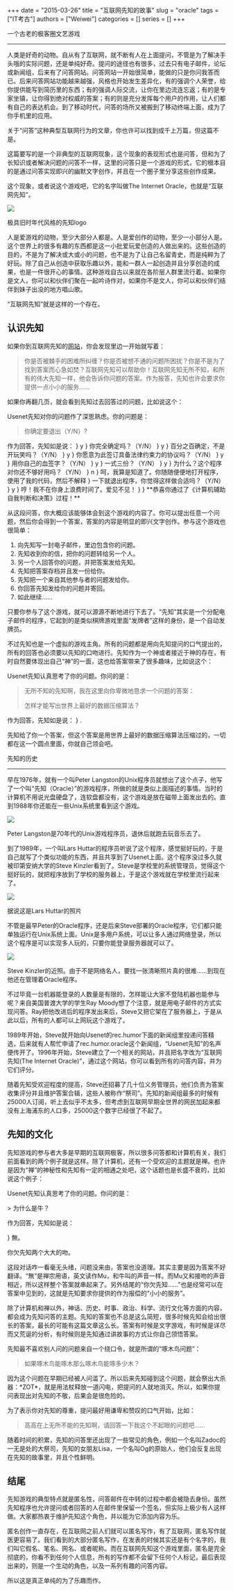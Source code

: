 +++ 
date = "2015-03-26"
title = "互联网先知的故事"
slug = "oracle"
tags = ["IT考古"]
authors = ["Weiwei"]
categories = []
series = []
+++

一个古老的极客圈文艺游戏

* * *

人类是好奇的动物。自从有了互联网，就不断有人在上面提问，不管是为了解决手头哦的实际问题，还是单纯好奇。提问的途径也有很多，过去只有电子邮件，论坛或新闻组，后来有了问答网站。问答网站一开始很简单，能做的只是你问我答而已。后来问答网站功能越来越强，风格也开始发生差异化，有的强调个人荣誉，给你提供能写到简历里的东西；有的强调人际交流，让你在里边流连忘返；有的是专家坐镇，让你得到绝对权威的答案；有的则是充分发挥每个用户的作用，让人们都有自己的表达机会。到了移动时代，问答的场所又被搬到了移动终端上面，成为了你手机里的应用。

关于“问答”这种典型互联网行为的文章，你也许可以找到成千上万篇，但这篇不是。

这篇要写的是一个非典型的互联网现象，这个现象的表现形式也是问答，但和为了长知识或者解决问题的问答不一样，这里的问答只是一个游戏的形式，它的根本目的是通过问答实现即兴的幽默文字创作，并且在一个圈子里分享这些创作成果。

这个现象，或者说这个游戏吧，它的名字叫做The Internet Oracle，也就是“互联网先知”。

![](http://i1.15yan.guokr.cn/gexycgn8igpnjplch5w0ycr5ytx57c87.jpg)

极具旧时年代风格的先知logo

人是爱游戏的动物，至少大部分人都是。人是爱创作的动物，至少一小部分人是。这个世界上的很多有趣的东西都是这一小批爱玩爱创造的人做出来的。这些创造的目的，不是为了解决或大或小的问题，也不是为了让自己名留青史，而是纯粹为了好玩。除了自己从创造中获取乐趣以外，能和一群人一起创造并且分享创造的成果，也是一件很开心的事情。这种游戏自古以来就在各阶层人群里流行着。如果你是文人，你可以和伙伴们聚在一起吟诗作对，如果你不是文人，你可以和伙伴们结伴到妹子出没的地方唱山歌。

“互联网先知”就是这样的一个存在。

认识先知
----

如果你到互联网先知的[网站](http://internetoracle.org/)，你会发现里边一开始就写着：

> 你是否被棘手的困难所纠缠？你是否被想不通的问题所困扰？你是不是为了找到答案而心急如焚？互联网先知可以帮助你！互联网先知无所不知，和所有的伟大先知一样，他会告诉你问题的答案。作为报答，先知也许会要求你提供一点小小的服务……

如果你再翻几页，就会看到先知过去回答过的问题，比如说这个：

Usenet先知对你的问题作了深思熟虑。你的问题是：
> 你确定要退出（Y/N）?

作为回答，先知如是说：
} y
} 你完全确定吗？（Y/N）
} y
} 百分之百确定，不是开玩笑吗？（Y/N）
} y
} 你愿意为此签订具备法律约束力的协议吗？（Y/N）
} y
} 用你自己的血签字？（Y/N）
} y
} 一式三份？（Y/N）
} y
} 为什么？这个程序对你还不够好用吗？（Y/N）
} n
} 呵，我算是知道了。你随随便便地打开程序，使用了我的代码，然后不解释
} 一下就退出程序，你觉得这样做合适吗？（Y/N）
} y
} 哼！我不在你身上浪费时间了。爱见不见！
}
} \*\*恭喜你通过了《计算机辅助自我判断和决策》过程！\*\*

从这段问答，你大概应该能够体会到这个游戏的内容了。你可以提出任意一个问题，然后你会得到一个答案，答案的内容是明显的即兴文字创作。参与这个游戏也很简单：

1.  向先知写一封电子邮件，里边包含你的问题。
2.  先知收到你的信，把你的问题转给另一个人。
3.  另一个人回答你的问题，并把答案发给先知。
4.  先知把答案存档并且发一份给你。
5.  先知把一个来自其他参与者的问题发给你。
6.  你回答先知发给你的问题并寄回。
7.  如此继续……

只要你参与了这个游戏，就可以源源不断地进行下去了。“先知”其实是一个分配电子邮件的程序，它起到的是类似棋牌游戏里面“发牌者”这样的身份，是一个自动发牌员。

不过先知也是一个虚拟的游戏主角。所有的问题都是用向先知提问的口气提出的，所有的回答也必须要以先知的口吻进行。先知作为一个神或者接近于神的存在，有时自然要体现出自己“神”的一面，这也给答案带来了很多趣味，比如说这个：

Usenet先知认真思考了你的问题。你问的是：
> 无所不知的先知啊，我在这里向你卑微地恳求一个问题的答案：
>
> 怎样才能写出世界上最好的数据压缩算法？

作为回答，先知如是说：
} .

先知给了你一个答案，但这个答案是用世界上最好的数据压缩算法压缩过的，一切都在这一个圆点里面，你就自己领会吧。

先知的历史  

--------

早在1976年，就有一个叫Peter Langston的Unix程序员就想出了这个点子，他写了一个叫“先知（Oracle）”的游戏程序，所做的就是类似上面描述的事情。当时的计算机不用说光盘硬盘了，连软盘都没有，这个游戏是放在磁带上面发出去的。直到1988年你还能在一些Unix系统里看到这个游戏。

![](http://i1.15yan.guokr.cn/paorceesbm3h6rah2xgo50zo1tr50ugl.jpg)

Peter Langston是70年代的Unix游戏程序员，退休后就跑去玩音乐去了。

到了1989年，一个叫Lars Huttar的程序员听说了这个程序，感觉挺好玩的，于是自己就写了个类似功能的东西，并且共享到了Usenet上面。这个程序没过多久就被印第安纳大学的Steve Kinzler看到了。Steve是学校里的系统管理员，觉得这个挺好玩的，就把程序放到了学校的服务器上，于是这个游戏就在学校里流行起来了。

![](http://i1.15yan.guokr.cn/5jptsevgs14nrjpyiczo47ueskzvslmq.jpg)

据说这是Lars Huttar的照片

不管是最早Peter的Oracle程序，还是后来Steve部署的Oracle程序，它们都只能单独运行在Unix系统上面。Unix是多用户系统，可以让多人通过网络登录，所以这个程序是可以实现多人玩的，只要你能登录服务器就可以了。

![](http://i1.15yan.guokr.cn/4xncel0olaigq9or9zqnzquq1u01848r.jpg)

Steve Kinzler的近照。由于不是网络名人，要找一张清晰照片真的很难……到现在他还在管理着Oracle程序。

不过毕竟一台机器能登录的人数量是有限的，怎样能让大家不登陆机器也能参与呢？来自美国普渡大学的学生Ray Moody想了个注意，就是用电子邮件的方式实现问答。Ray把他改进后的程序发出来后，Steve又把它架在了服务器上，于是从此以后，所有的人都可以上网玩这个游戏了。  

1989年开始，Steve就开始向Usenet的rec.humor下面的新闻组里投递问答精选，后来就有人帮忙申请了rec.humor.oracle这个新闻组，“Usenet先知”的名声便传开了。1996年开始，Steve建立了一个相关的网站，并且把名字改为“互联网先知(The Internet Oracle)”，通过这个网站，你可以看到所有的问答内容，并为它们评分。

随着先知受欢迎程度的提高，Steve还招募了几十位义务管理员，他们负责为答案收集评分并且维护答案合辑，这些人被称作“祭司”。先知的新闻组最多的时候有25000人订阅，听上去似乎不太多，但考虑到互联网早期全世界的网民加起来都没有上海浦东的人口多，25000这个数字已经很了不起了。

先知的文化
-----

先知游戏的参与者大多是早期的互联网极客，所以很多问答都和计算机有关，我们前面看到的两个例子就是这样。除了计算机，还有一个受欢迎的主题就是禅。也许是因为“禅”的神秘性和先知有一定的相通之处吧，这个话题也是长盛不衰的，比如说这个例子：

Usenet先知认真思考了你的问题。你问的是：  
  
\> 为什么是牛？  
  
作为回答，先知如是说：  
  
} 無。  
  
你欠先知两个大大的吻。

这段对话咋一看毫无头绪，问题没来由，答案也没道理。其实主要是因为答案不好翻译。“無”是禅宗用语，英文读作Mu，和牛叫的声音一样。而Mu又和接吻的声音相近，所以这样整个答案就串起来了。另外结尾的“你欠先知……”也是经常可以在答案中见到的，这就是先知要求你提供的作为报偿的“小小的服务”。

除了计算机和禅以外，神话、历史、时事、政治、科学、流行文化等方面的内容，都会成为先知问答的主题。先知的答案也不总是这么简短，很多时候先知会给出很长的答案，最长的可能有这篇文章这么长。答案有时候是文字游戏，有时候是详尽而又荒诞的分析，有时候则是先知通过讲故事的方式让你自己领悟答案。

先知最不喜欢别人问的问题来自一个绕口令，就是所谓的“啄木鸟问题”：

> 如果啄木鸟能啄木那么啄木鸟能啄多少木？

因为这个问题在早期已经被人问滥了。所以后来先知碰到这个问题，就会祭出大杀器：\*ZOT\*，就是用法杖释放一道闪电，把提问的人就地消灭。所以，如果你提问表现出对先知的不敬，后果会是很危险的。

为了表示你对先知的尊重，提问最好用谦卑和赞叹的口气开始，比如：

> 高高在上无所不能的先知啊，请回答一下我这个不起眼的问题吧……

随着时间的积累，先知的问答里还出现了一些常见的角色，例如一个名叫Zadoc的一无是处的大祭司，先知的女朋友Lisa，一个名叫Og的原始人，他们会反复出现在先知的故事里，并且个性鲜明。

结尾
--

先知游戏的典型特点就是匿名性，问答邮件在中转的过程中都会被隐去身份。虽然先知程序也允许提问或者回答的人在邮件里保留一个签名，但实际上极少有人这样做。大家都热衷于维护先知这个角色，并以能为它添加内容为乐。

匿名创作一直存在，在互联网之前人们就可以匿名写作，有了互联网，匿名写作就医更容易了。我们看到的大部分匿名写作，在发表的时候其实还是有个名字的，我们叫它假名、笔名、网名、或者昵称。而在互联网先知这个游戏里面，匿名是完全彻底的，你看不到任何个人信息，所有的写作都不会留下任何个人标记，最后表现出来的，则是一个生动的角色，以及一系列有趣的问答内容。

所以这是真正单纯的为了乐趣而作。
